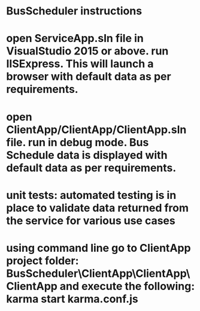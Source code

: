 # BusScheduler instructions
# open ServiceApp.sln file in VisualStudio 2015 or above. run IISExpress. This will launch a browser with default data as per requirements.
# open ClientApp/ClientApp/ClientApp.sln file. run in debug mode. Bus Schedule data is displayed with default data as per requirements.
# unit tests: automated testing is in place to validate data returned from the service for various use cases 
# using command line go to ClientApp project folder: BusScheduler\ClientApp\ClientApp\ClientApp and execute the following:  karma start karma.conf.js
